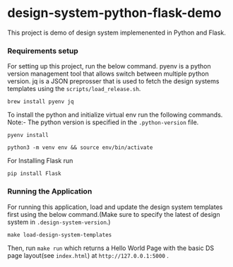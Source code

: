 # design-system-python-flask-demo

This project is demo of design system implemenented in Python and Flask.

### Requirements setup

For setting up this project, run the below command. pyenv is a python version management tool that allows switch between
multiple python version. jq is a JSON preprosser that is used to fetch the design systems templates using the `scripts/load_release.sh`.

```
brew install pyenv jq

```

To install the python and initialize virtual env run the following commands. Note:- The python version is specified in the
`.python-version` file.

```
pyenv install
```

```
python3 -m venv env && source env/bin/activate

```

For Installing Flask run

```
pip install Flask
```

### Running the Application

For running this application, load and update the design system templates first using the below command.(Make sure to
specify the latest of design system in `.design-system-version`.)

```
make load-design-system-templates
```

Then, run `make run` which returns a Hello World Page with the basic DS page layout(see `index.html`) at `http://127.0.0.1:5000` .

